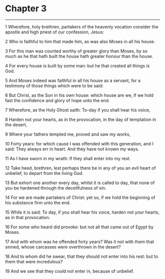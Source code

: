 # Chapter 3

***

1 Wherefore, holy brethren, partakers of the heavenly vocation consider the apostle and high priest of our confession, Jesus:

2 Who is faithful to him that made him, as was also Moses in all his house.

3 For this man was counted worthy of greater glory than Moses, by so much as he that hath built the house hath greater honour than the house.

4 For every house is built by some man: but he that created all things is God.

5 And Moses indeed was faithful in all his house as a servant, for a testimony of those things which were to be said:

6 But Christ, as the Son in his own house: which house are we, if we hold fast the confidence and glory of hope unto the end.

7 Wherefore, as the Holy Ghost saith: To-day if you shall hear his voice,

8 Harden not your hearts, as in the provocation, in the day of temptation in the desert,

9 Where your fathers tempted me, proved and saw my works,

10 Forty years: for which cause I was offended with this generation, and I said: They always err in heart. And they have not known my ways.

11 As I have sworn in my wrath: If they shall enter into my rest.

12 Take heed, brethren, lest perhaps there be in any of you an evil heart of unbelief, to depart from the living God.

13 But exhort one another every day, whilst it is called to day, that none of you be hardened through the deceitfulness of sin.

14 For we are made partakers of Christ: yet so, if we hold the beginning of his substance firm unto the end.

15 While it is said: To day, if you shall hear his voice, harden not your hearts, as in that provocation.

16 For some who heard did provoke: but not all that came out of Egypt by Moses.

17 And with whom was he offended forty years? Was it not with them that sinned, whose carcasses were overthrown in the desert?

18 And to whom did he swear, that they should not enter into his rest: but to them that were incredulous?

19 And we see that they could not enter in, because of unbelief.

